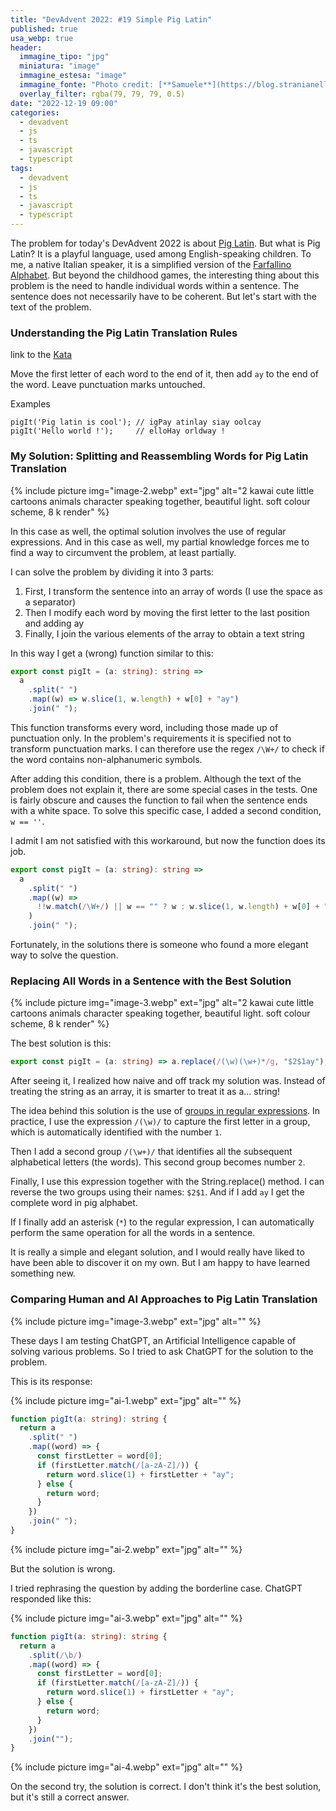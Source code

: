 ```yaml
---
title: "DevAdvent 2022: #19 Simple Pig Latin"
published: true
usa_webp: true
header:
  immagine_tipo: "jpg"
  miniatura: "image"
  immagine_estesa: "image"
  immagine_fonte: "Photo credit: [**Samuele**](https://blog.stranianelli.com/)"
  overlay_filter: rgba(79, 79, 79, 0.5)
date: "2022-12-19 09:00"
categories:
  - devadvent
  - js
  - ts
  - javascript
  - typescript
tags:
  - devadvent
  - js
  - ts
  - javascript
  - typescript
---
```


The problem for today's DevAdvent 2022 is about [Pig Latin](https://en.wikipedia.org/wiki/Pig_Latin). But what is Pig Latin? It is a playful language, used among English-speaking children. To me, a native Italian speaker, it is a simplified version of the [Farfallino Alphabet](https://en.wikipedia.org/wiki/Farfallino_alphabet). But beyond the childhood games, the interesting thing about this problem is the need to handle individual words within a sentence. The sentence does not necessarily have to be coherent. But let's start with the text of the problem.

### Understanding the Pig Latin Translation Rules

link to the [Kata](https://www.codewars.com/kata/520b9d2ad5c005041100000f)

Move the first letter of each word to the end of it, then add `ay` to the end of the word. Leave punctuation marks untouched.

Examples

```
pigIt('Pig latin is cool'); // igPay atinlay siay oolcay
pigIt('Hello world !');     // elloHay orldway !
```

### My Solution: Splitting and Reassembling Words for Pig Latin Translation

{% include picture img="image-2.webp" ext="jpg" alt="2 kawai cute little cartoons animals character speaking together, beautiful light. soft colour scheme, 8 k render" %}

In this case as well, the optimal solution involves the use of regular expressions. And in this case as well, my partial knowledge forces me to find a way to circumvent the problem, at least partially.

I can solve the problem by dividing it into 3 parts:

1. First, I transform the sentence into an array of words (I use the space as a separator)
2. Then I modify each word by moving the first letter to the last position and adding ay
3. Finally, I join the various elements of the array to obtain a text string

In this way I get a (wrong) function similar to this:

```ts
export const pigIt = (a: string): string =>
  a
    .split(" ")
    .map((w) => w.slice(1, w.length) + w[0] + "ay")
    .join(" ");
```

This function transforms every word, including those made up of punctuation only. In the problem's requirements it is specified not to transform punctuation marks. I can therefore use the regex `/\W+/` to check if the word contains non-alphanumeric symbols.

After adding this condition, there is a problem. Although the text of the problem does not explain it, there are some special cases in the tests. One is fairly obscure and causes the function to fail when the sentence ends with a white space. To solve this specific case, I added a second condition, `w == ''`.

I admit I am not satisfied with this workaround, but now the function does its job.

```ts
export const pigIt = (a: string): string =>
  a
    .split(" ")
    .map((w) =>
      !!w.match(/\W+/) || w == "" ? w : w.slice(1, w.length) + w[0] + "ay"
    )
    .join(" ");
```

Fortunately, in the solutions there is someone who found a more elegant way to solve the question.

### Replacing All Words in a Sentence with the Best Solution

{% include picture img="image-3.webp" ext="jpg" alt="2 kawai cute little cartoons animals character speaking together, beautiful light. soft colour scheme, 8 k render" %}

The best solution is this:

```ts
export const pigIt = (a: string) => a.replace(/(\w)(\w+)*/g, "$2$1ay");
```

After seeing it, I realized how naive and off track my solution was. Instead of treating the string as an array, it is smarter to treat it as a... string!

The idea behind this solution is the use of [groups in regular expressions](https://developer.mozilla.org/en-US/docs/Web/JavaScript/Guide/Regular_Expressions/Groups_and_Backreferences). In practice, I use the expression `/(\w)/` to capture the first letter in a group, which is automatically identified with the number `1`.

Then I add a second group `/(\w+)/` that identifies all the subsequent alphabetical letters (the words). This second group becomes number `2`.

Finally, I use this expression together with the String.replace() method. I can reverse the two groups using their names: `$2$1`. And if I add `ay` I get the complete word in pig alphabet.

If I finally add an asterisk (`*`) to the regular expression, I can automatically perform the same operation for all the words in a sentence.

It is really a simple and elegant solution, and I would really have liked to have been able to discover it on my own. But I am happy to have learned something new.

### Comparing Human and AI Approaches to Pig Latin Translation

{% include picture img="image-3.webp" ext="jpg" alt="" %}

These days I am testing ChatGPT, an Artificial Intelligence capable of solving various problems. So I tried to ask ChatGPT for the solution to the problem.

This is its response:

{% include picture img="ai-1.webp" ext="jpg" alt="" %}

```ts
function pigIt(a: string): string {
  return a
    .split(" ")
    .map((word) => {
      const firstLetter = word[0];
      if (firstLetter.match(/[a-zA-Z]/)) {
        return word.slice(1) + firstLetter + "ay";
      } else {
        return word;
      }
    })
    .join(" ");
}
```

{% include picture img="ai-2.webp" ext="jpg" alt="" %}

But the solution is wrong.

I tried rephrasing the question by adding the borderline case. ChatGPT responded like this:

{% include picture img="ai-3.webp" ext="jpg" alt="" %}

```ts
function pigIt(a: string): string {
  return a
    .split(/\b/)
    .map((word) => {
      const firstLetter = word[0];
      if (firstLetter.match(/[a-zA-Z]/)) {
        return word.slice(1) + firstLetter + "ay";
      } else {
        return word;
      }
    })
    .join("");
}
```

{% include picture img="ai-4.webp" ext="jpg" alt="" %}

On the second try, the solution is correct. I don't think it's the best solution, but it's still a correct answer.
